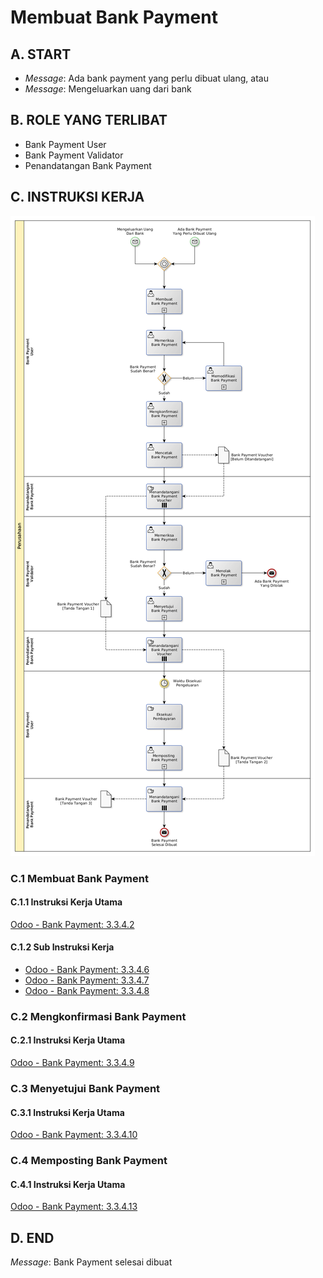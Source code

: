# Membuat Bank Payment

## <a name="input">A. START</a>

* *Message*: Ada bank payment yang perlu dibuat ulang, atau
* *Message*: Mengeluarkan uang dari bank

## <a name="role">B. ROLE YANG TERLIBAT</a>

* Bank Payment User
* Bank Payment Validator
* Penandatangan Bank Payment

## <a name="instruksi">C. INSTRUKSI KERJA</a>

![](../img/prosedur-kerja/memproses-bank-payment.png)

### C.1 Membuat Bank Payment

#### C.1.1 Instruksi Kerja Utama

[Odoo - Bank Payment: 3.3.4.2](../transaksi/bank-payment/membuat.md)

#### C.1.2 Sub Instruksi Kerja

* [Odoo - Bank Payment: 3.3.4.6](../transaksi/bank-payment/membuat-detail-manual.md)
* [Odoo - Bank Payment: 3.3.4.7](../transaksi/bank-payment/line-modifikasi.md)
* [Odoo - Bank Payment: 3.3.4.8](../transaksi/bank-payment/line-hapus.md)

### C.2 Mengkonfirmasi Bank Payment

#### C.2.1 Instruksi Kerja Utama

[Odoo - Bank Payment: 3.3.4.9](../transaksi/bank-payment/konfirmasi.md)

### C.3 Menyetujui Bank Payment

#### C.3.1 Instruksi Kerja Utama

[Odoo - Bank Payment: 3.3.4.10](../transaksi/bank-payment/approve.md)

### C.4 Memposting Bank Payment

#### C.4.1 Instruksi Kerja Utama

[Odoo - Bank Payment: 3.3.4.13](../transaksi/bank-payment/post.md)

## <a name="input">D. END</a>

*Message*: Bank Payment selesai dibuat
